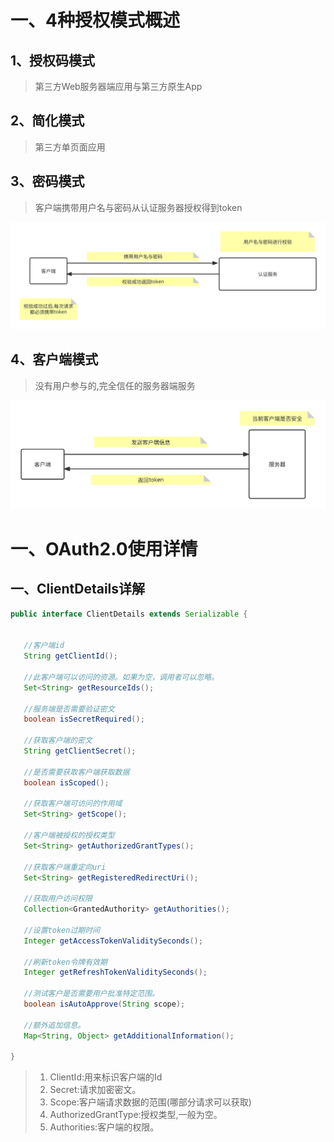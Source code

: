 # 一、4种授权模式概述

## 1、授权码模式

> 第三方Web服务器端应用与第三方原生App

## 2、简化模式

> 第三方单页面应用

## 3、密码模式

> 客户端携带用户名与密码从认证服务器授权得到token

![密码模式](密码模式.svg)

## 4、客户端模式

> 没有用户参与的,完全信任的服务器端服务

![客户端模式](客户端模式.svg)

# 一、OAuth2.0使用详情

## 一、ClientDetails详解

```java
public interface ClientDetails extends Serializable {

  
   //客户端id 
   String getClientId();

   //此客户端可以访问的资源。如果为空，调用者可以忽略。
   Set<String> getResourceIds();

   //服务端是否需要验证密文
   boolean isSecretRequired();

   //获取客户端的密文   
   String getClientSecret();

   //是否需要获取客户端获取数据
   boolean isScoped();

   //获取客户端可访问的作用域 
   Set<String> getScope();

   //客户端被授权的授权类型
   Set<String> getAuthorizedGrantTypes();

   //获取客户端重定向uri
   Set<String> getRegisteredRedirectUri();

   //获取用户访问权限
   Collection<GrantedAuthority> getAuthorities();

   //设置token过期时间
   Integer getAccessTokenValiditySeconds();
   
   //刷新token令牌有效期
   Integer getRefreshTokenValiditySeconds();
   
   //测试客户是否需要用户批准特定范围。
   boolean isAutoApprove(String scope);

   //额外追加信息。
   Map<String, Object> getAdditionalInformation();

}
```

> 1. ClientId:用来标识客户端的Id
> 2. Secret:请求加密密文。
> 3. Scope:客户端请求数据的范围(哪部分请求可以获取)
> 4. AuthorizedGrantType:授权类型,一般为空。
> 5. Authorities:客户端的权限。